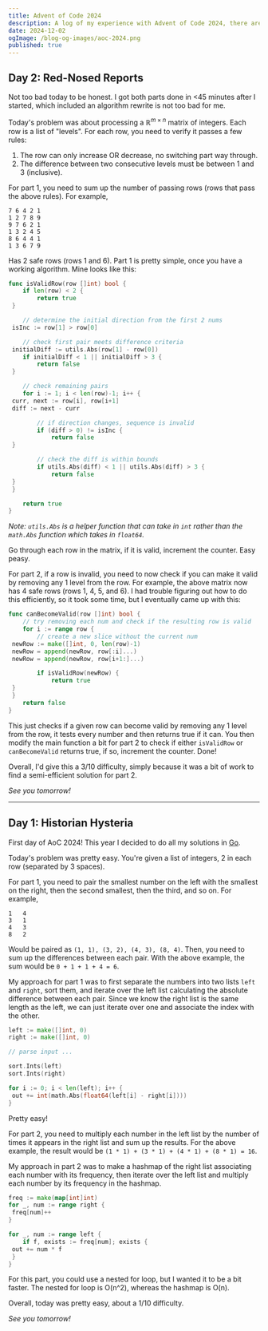 ```yaml
---
title: Advent of Code 2024
description: A log of my experience with Advent of Code 2024, there are spoilers in here so beware.
date: 2024-12-02
ogImage: /blog-og-images/aoc-2024.png
published: true
---
```


## Day 2: Red-Nosed Reports

Not too bad today to be honest. I got both parts done in <45 minutes after I started, which included
an algorithm rewrite is not too bad for me.

Today's problem was about processing a $\mathbb{R}^{m\times n}$ matrix of integers. Each row is a
list of "levels". For each row, you need to verify it passes a few rules:

1. The row can only increase OR decrease, no switching part way through.
2. The difference between two consecutive levels must be between 1 and 3 (inclusive).

For part 1, you need to sum up the number of passing rows (rows that pass the above rules). For
example,

```
7 6 4 2 1
1 2 7 8 9
9 7 6 2 1
1 3 2 4 5
8 6 4 4 1
1 3 6 7 9
```

Has 2 safe rows (rows 1 and 6). Part 1 is pretty simple, once you have a working algorithm. Mine
looks like this:

```go
func isValidRow(row []int) bool {
    if len(row) < 2 {
        return true
 }

    // determine the initial direction from the first 2 nums
 isInc := row[1] > row[0]

    // check first pair meets difference criteria
 initialDiff := utils.Abs(row[1] - row[0])
    if initialDiff < 1 || initialDiff > 3 {
        return false
 }

    // check remaining pairs
    for i := 1; i < len(row)-1; i++ {
 curr, next := row[i], row[i+1]
 diff := next - curr

        // if direction changes, sequence is invalid
        if (diff > 0) != isInc {
            return false
 }

        // check the diff is within bounds
        if utils.Abs(diff) < 1 || utils.Abs(diff) > 3 {
            return false
 }
 }

    return true
}
```

_Note: `utils.Abs` is a helper function that can take in `int` rather than the `math.Abs` function
which takes in `float64`._

Go through each row in the matrix, if it is valid, increment the counter. Easy peasy.

For part 2, if a row is invalid, you need to now check if you can make it valid by removing any 1
level from the row. For example, the above matrix now has 4 safe rows (rows 1, 4, 5, and 6). I had
trouble figuring out how to do this efficiently, so it took some time, but I eventually came up with
this:

```go
func canBecomeValid(row []int) bool {
    // try removing each num and check if the resulting row is valid
    for i := range row {
        // create a new slice without the current num
 newRow := make([]int, 0, len(row)-1)
 newRow = append(newRow, row[:i]...)
 newRow = append(newRow, row[i+1:]...)

        if isValidRow(newRow) {
            return true
 }
 }
    return false
}
```

This just checks if a given row can become valid by removing any 1 level from the row, it tests
every number and then returns true if it can. You then modify the main function a bit for part 2 to
check if either `isValidRow` or `canBecomeValid` returns true, if so, increment the counter. Done!

Overall, I'd give this a 3/10 difficulty, simply because it was a bit of work to find a
semi-efficient solution for part 2.

_See you tomorrow!_

---

## Day 1: Historian Hysteria

First day of AoC 2024! This year I decided to do all my solutions in [Go](https://golang.org).

Today's problem was pretty easy. You're given a list of integers, 2 in each row (separated by 3
spaces).

For part 1, you need to pair the smallest number on the left with the smallest on the right, then
the second smallest, then the third, and so on. For example,

```
1   4
3   1
4   3
8   2
```

Would be paired as `(1, 1), (3, 2), (4, 3), (8, 4)`. Then, you need to sum up the differences
between each pair. With the above example, the sum would be `0 + 1 + 1 + 4 = 6`.

My approach for part 1 was to first separate the numbers into two lists `left` and `right`, sort
them, and iterate over the left list calculating the absolute difference between each pair. Since we
know the right list is the same length as the left, we can just iterate over one and associate the
index with the other.

```go
left := make([]int, 0)
right := make([]int, 0)

// parse input ...

sort.Ints(left)
sort.Ints(right)

for i := 0; i < len(left); i++ {
 out += int(math.Abs(float64(left[i] - right[i])))
}
```

Pretty easy!

For part 2, you need to multiply each number in the left list by the number of times it appears in
the right list and sum up the results. For the above example, the result would be
`(1 * 1) + (3 * 1) + (4 * 1) + (8 * 1) = 16`.

My approach in part 2 was to make a hashmap of the right list associating each number with its
frequency, then iterate over the left list and multiply each number by its frequency in the hashmap.

```go
freq := make(map[int]int)
for _, num := range right {
 freq[num]++
}

for _, num := range left {
    if f, exists := freq[num]; exists {
 out += num * f
 }
}
```

For this part, you could use a nested for loop, but I wanted it to be a bit faster. The nested for
loop is O(n^2), whereas the hashmap is O(n).

Overall, today was pretty easy, about a 1/10 difficulty.

_See you tomorrow!_
